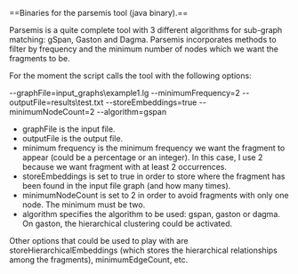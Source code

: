 ==Binaries for the parsemis tool (java binary).==

Parsemis is a quite complete tool with 3 different algorithms for sub-graph matching: gSpan, Gaston and Dagma.
Parsemis incorporates methods to filter by frequency and the minimum number of nodes which we want the fragments to be.

For the moment the script calls the tool with the following options:

--graphFile=input_graphs\example1.lg --minimumFrequency=2 --outputFile=results\test.txt --storeEmbeddings=true --minimumNodeCount=2 --algorithm=gspan

* graphFile is the input file.
* outputFile is the output file.
* minimum frequency is the minimum frequency we want the fragment to appear (could be a percentage or an integer). In this case, 
I use 2 because we want fragment with at least 2 occurrences.
* storeEmbeddings is set to true in order to store where the fragment has been found in the input file graph (and how many times).
* minimumNodeCount is set to 2 in order to avoid fragments with only one node. The minimum must be two.
* algorithm specifies the algorithm to be used: gspan, gaston or dagma. On gaston, the hierarchical clustering could be activated.

Other options that could be used to play with are storeHierarchicalEmbeddings (which stores the hierarchical relationships among the fragments), 
minimumEdgeCount, etc.